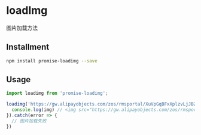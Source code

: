 # loadImg

图片加载方法

## Installment

```sh
npm install promise-loadimg --save
```

## Usage

```javascript
import loadimg from 'promise-loadimg';

loadimg('https://gw.alipayobjects.com/zos/rmsportal/XuVpGqBFxXplzvLjJBZB.svg').then(img => {
  console.log(img) // <img src="https://gw.alipayobjects.com/zos/rmsportal/XuVpGqBFxXplzvLjJBZB.svg">
}).catch(error => {
  // 图片加载失败
})
```
